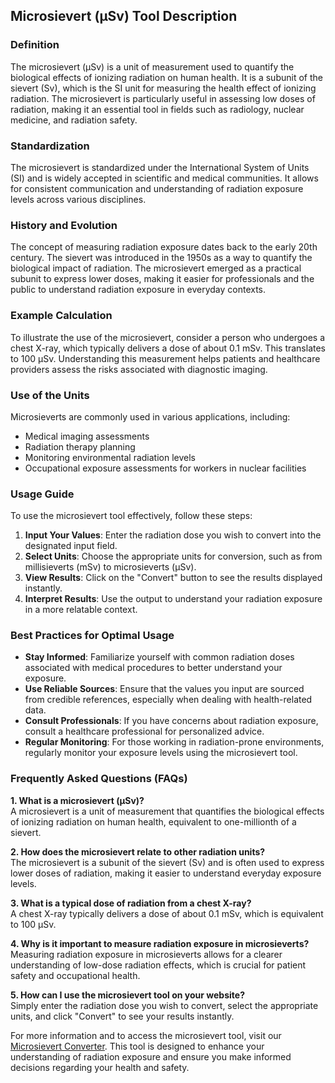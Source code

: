 ## Microsievert (μSv) Tool Description

### Definition
The microsievert (μSv) is a unit of measurement used to quantify the biological effects of ionizing radiation on human health. It is a subunit of the sievert (Sv), which is the SI unit for measuring the health effect of ionizing radiation. The microsievert is particularly useful in assessing low doses of radiation, making it an essential tool in fields such as radiology, nuclear medicine, and radiation safety.

### Standardization
The microsievert is standardized under the International System of Units (SI) and is widely accepted in scientific and medical communities. It allows for consistent communication and understanding of radiation exposure levels across various disciplines.

### History and Evolution
The concept of measuring radiation exposure dates back to the early 20th century. The sievert was introduced in the 1950s as a way to quantify the biological impact of radiation. The microsievert emerged as a practical subunit to express lower doses, making it easier for professionals and the public to understand radiation exposure in everyday contexts.

### Example Calculation
To illustrate the use of the microsievert, consider a person who undergoes a chest X-ray, which typically delivers a dose of about 0.1 mSv. This translates to 100 μSv. Understanding this measurement helps patients and healthcare providers assess the risks associated with diagnostic imaging.

### Use of the Units
Microsieverts are commonly used in various applications, including:
- Medical imaging assessments
- Radiation therapy planning
- Monitoring environmental radiation levels
- Occupational exposure assessments for workers in nuclear facilities

### Usage Guide
To use the microsievert tool effectively, follow these steps:
1. **Input Your Values**: Enter the radiation dose you wish to convert into the designated input field.
2. **Select Units**: Choose the appropriate units for conversion, such as from millisieverts (mSv) to microsieverts (μSv).
3. **View Results**: Click on the "Convert" button to see the results displayed instantly.
4. **Interpret Results**: Use the output to understand your radiation exposure in a more relatable context.

### Best Practices for Optimal Usage
- **Stay Informed**: Familiarize yourself with common radiation doses associated with medical procedures to better understand your exposure.
- **Use Reliable Sources**: Ensure that the values you input are sourced from credible references, especially when dealing with health-related data.
- **Consult Professionals**: If you have concerns about radiation exposure, consult a healthcare professional for personalized advice.
- **Regular Monitoring**: For those working in radiation-prone environments, regularly monitor your exposure levels using the microsievert tool.

### Frequently Asked Questions (FAQs)

**1. What is a microsievert (μSv)?**  
A microsievert is a unit of measurement that quantifies the biological effects of ionizing radiation on human health, equivalent to one-millionth of a sievert.

**2. How does the microsievert relate to other radiation units?**  
The microsievert is a subunit of the sievert (Sv) and is often used to express lower doses of radiation, making it easier to understand everyday exposure levels.

**3. What is a typical dose of radiation from a chest X-ray?**  
A chest X-ray typically delivers a dose of about 0.1 mSv, which is equivalent to 100 μSv.

**4. Why is it important to measure radiation exposure in microsieverts?**  
Measuring radiation exposure in microsieverts allows for a clearer understanding of low-dose radiation effects, which is crucial for patient safety and occupational health.

**5. How can I use the microsievert tool on your website?**  
Simply enter the radiation dose you wish to convert, select the appropriate units, and click "Convert" to see your results instantly.

For more information and to access the microsievert tool, visit our [Microsievert Converter](https://www.inayam.co/unit-converter/radioactivity). This tool is designed to enhance your understanding of radiation exposure and ensure you make informed decisions regarding your health and safety.